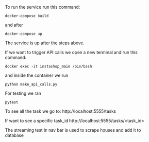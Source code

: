 To run the service  run this command:
~~~
docker-compose build
~~~
and after 
~~~
docker-compose up
~~~
The service is up after the steps above.

If we want to trigger API calls we open a new terminal and run this command:
~~~
docker exec -it instashop_main /bin/bash
~~~
and inside the container we run 

~~~
python make_api_calls.py
~~~

For testing we ran
~~~
pytest
~~~

To see all the task we go to:
http://localhost:5555/tasks

If want to see a specific task_id
http://localhost:5555/tasks/<task_id>


The streaming test in nav bar is used to scrape houses and add it to database

